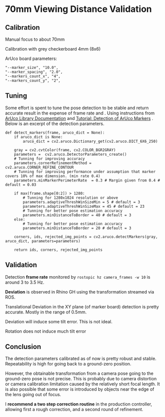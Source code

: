 # 70mm Viewing Distance Validation

## Calibration

Manual focus to about 70mm

Calibration with grey checkerboard 4mm (8x6)

ArUco board parameters:

```
"--marker_size", "10.0",
"--marker_spacing", "2.0",
"--markers_count_x", "4",
"--markers_count_y", "2",
```



## Tuning

Some effort is spent to tune the pose detection to be stable and return accurate result in the expense of frame rate and . Using instructions from [ArUco Library Documentation](https://docs.google.com/document/d/1QU9KoBtjSM2kF6ITOjQ76xqL7H0TEtXriJX5kwi9Kgc/edit?usp=sharing) and [Tutorial: Detection of ArUco Markers](https://docs.opencv.org/3.4.15/d5/dae/tutorial_aruco_detection.html) . Below is an excerpt of the detection parameters.

```
def detect_markers(frame, aruco_dict = None):
    if aruco_dict is None:
        aruco_dict = cv2.aruco.Dictionary_get(cv2.aruco.DICT_6X6_250)

    gray = cv2.cvtColor(frame, cv2.COLOR_BGR2GRAY)
    parameters =  cv2.aruco.DetectorParameters_create()
    # Tunning for improving accuracy
    parameters.cornerRefinementMethod = cv2.aruco.CORNER_REFINE_CONTOUR
    # Tunning for improving performance under assumption that marker covers 10% of max dimension. (min rate 0.4)
    parameters.minMarkerPerimeterRate  = 0.3 # Margin given from 0.4 # default = 0.03

    if max(frame.shape[0:2]) > 1280:
        # Tunning for 1280x1024 resolution or above
        parameters.adaptiveThreshWinSizeMin = 5 # default = 3
        parameters.adaptiveThreshWinSizeMax = 45 # default = 23
        # Tunning for better pose estimation accuracy
        parameters.minDistanceToBorder = 40 # default = 3
    else:
        # Tunning for better pose estimation accuracy
        parameters.minDistanceToBorder = 20 # default = 3

    corners, ids, rejected_img_points = cv2.aruco.detectMarkers(gray, aruco_dict, parameters=parameters)

    return ids, corners, rejected_img_points
```



 

## Validation

Detection **frame rate** monitored by `rostopic hz camera_frames -w 10` is around 3 to 3.5 Hz.

**Deviation** is observed in Rhino GH using the transformation streamed via ROS.

Translational Deviation in the XY plane (of marker board) detection is pretty accurate. Mostly in the range of 0.5mm.

Deviation will induce some tilt error. This is not ideal.

Rotation does not induce much tilt error

## Conclusion

The detection parameters calibrated as of now is pretty robust and stable. Repeatability is high for going back to a ground-zero position.

However, the obtainable transformation from a camera pose going to the ground-zero pose is not precise. This is probably due to camera distortion or camera calibration limitation caused by the relatively short focal length. It is also possible that some error is introduced by objects near the edge of the lens going out of focus.

I **recommend a two step correction routine** in the production controller, allowing first a rough correction, and a second round of refinement.



 